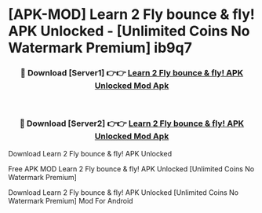 # [APK-MOD] Learn 2 Fly  bounce & fly! APK Unlocked - [Unlimited Coins No Watermark Premium] ib9q7



<div align="center">
<h3>🔴 Download [Server1] 👉👉 <a href="https://momento.my/?title=Learn_2_Fly__bounce_&_fly!_APK_Unlocked">Learn 2 Fly  bounce & fly! APK Unlocked Mod Apk</a></h3><br>

<h3>🔴 Download [Server2] 👉👉 <a href="https://momento.my/?title=Learn_2_Fly__bounce_&_fly!_APK_Unlocked">Learn 2 Fly  bounce & fly! APK Unlocked Mod Apk</a></h3>
</div>



Download Learn 2 Fly  bounce & fly! APK Unlocked 

Free APK MOD Learn 2 Fly  bounce & fly! APK Unlocked [Unlimited Coins No Watermark Premium]

Download Learn 2 Fly  bounce & fly! APK Unlocked [Unlimited Coins No Watermark Premium] Mod For Android
